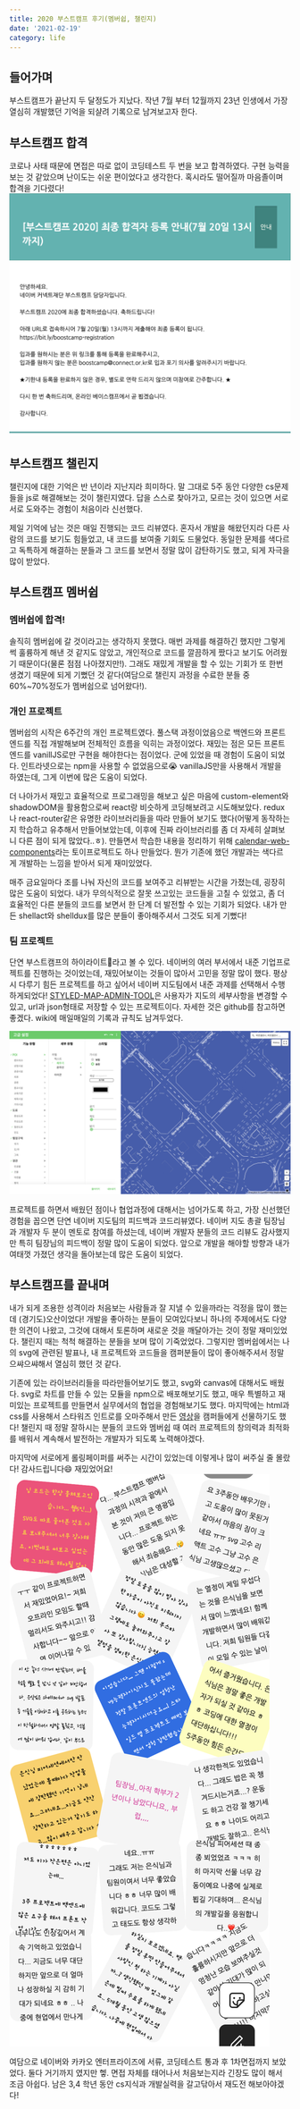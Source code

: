 ```yaml
---
title: 2020 부스트캠프 후기(멤버쉽, 챌린지)
date: '2021-02-19'
category: life
---
```


## 들어가며

부스트캠프가 끝난지 두 달정도가 지났다. 작년 7월 부터 12월까지 23년 인생에서 가장 열심히 개발했던 기억을 되샬려 기록으로 남겨보고자 한다.

## 부스트캠프 합격

코로나 사태 때문에 면접은 따로 없이 코딩테스트 두 번을 보고 합격하였다. 구현 능력을 보는 것 같았으며 난이도는 쉬운 편이었다고 생각한다. 혹시라도 떨어질까 마음졸이며 합격을 기다렸다!
![pass](https://raw.githubusercontent.com/qkrdmstlr3/devlog/main/posts/contents/life/images/pass.png)

## 부스트캠프 챌린지

챌린지에 대한 기억은 반 년이라 지난지라 희미하다. 말 그대로 5주 동안 다양한 cs문제들을 js로 해결해보는 것이 챌린지였다. 답을 스스로 찾아가고, 모르는 것이 있으면 서로서로 도와주는 경험이 처음이라 신선했다.

제일 기억에 남는 것은 매일 진행되는 코드 리뷰였다. 혼자서 개발을 해왔던지라 다른 사람의 코드를 보기도 힘들었고, 내 코드를 보여줄 기회도 드물었다. 동일한 문제를 색다르고 독특하게 해결하는 분들과 그 코드를 보면서 정말 많이 감탄하기도 했고, 되게 자극을 많이 받았다.

## 부스트캠프 멤버쉽

### 멤버쉽에 합격!

솔직히 멤버쉽에 갈 것이라고는 생각하지 못했다. 매번 과제를 해결하긴 했지만 그렇게 썩 훌륭하게 해낸 것 같지도 않았고, 개인적으로 코드를 깔끔하게 짰다고 보기도 어려웠기 때문이다(물론 점점 나아졌지만!). 그래도 재밌게 개발을 할 수 있는 기회가 또 한번 생겼기 때문에 되게 기뻤던 것 같다(여담으로 챌린지 과정을 수료한 분들 중 60%~70%정도가 멤버쉽으로 넘어왔다!).

### 개인 프로젝트

멤버쉽의 시작은 6주간의 개인 프로젝트였다. 풀스택 과정이었음으로 백엔드와 프론트엔드를 직접 개발해보며 전체적인 흐름을 익히는 과정이었다. 재밌는 점은 모든 프론트엔드를 vanillJS로만 구현을 해야한다는 점이었다. 군에 있었을 때 경험이 도움이 되었다. 인트라넷으로는 npm을 사용할 수 없었음으로😭 vanillaJS만을 사용해서 개발을 하였는데, 그게 이번에 많은 도움이 되었다.

더 나아가서 재밌고 효율적으로 프로그래밍을 해보고 싶은 마음에 custom-element와 shadowDOM을 활용함으로써 react랑 비슷하게 코딩해보려고 시도해보았다. redux나 react-router같은 유명한 라이브러리들을 따라 만들어 보기도 했다(어떻게 동작하는지 학습하고 유추해서 만들어보았는데, 이후에 진짜 라이브러리를 좀 더 자세히 살펴보니 다른 점이 되게 많았다..ㅎ). 만들면서 학습한 내용을 정리하기 위해 [calendar-web-components](https://github.com/qkrdmstlr3/Calendar_web-components)라는 토이프로젝트도 하나 만들었다. 뭔가 기존에 했던 개발과는 색다르게 개발하는 느낌을 받아서 되게 재미있었다.

매주 금요일마다 조를 나눠 자신의 코드를 보여주고 리뷰받는 시간을 가졌는데, 굉장히 많은 도움이 되었다. 내가 무의식적으로 잘못 쓰고있는 코드들을 고칠 수 있었고, 좀 더 효율적인 다른 분들의 코드를 보면서 한 단계 더 발전할 수 있는 기회가 되었다. 내가 만든 shellact와 shelldux를 많은 분들이 좋아해주셔서 그것도 되게 기뻤다!

### 팀 프로젝트

단연 부스트캠프의 하이라이트🌟라고 볼 수 있다. 네이버의 여러 부서에서 내준 기업프로젝트를 진행하는 것이었는데, 재밌어보이는 것들이 많아서 고민을 정말 많이 했다. 평상시 다루기 힘든 프로젝트를 하고 싶어서 네이버 지도팀에서 내준 과제를 선택해서 수행하게되었다! [STYLED-MAP-ADMIN-TOOL](https://github.com/boostcamp-2020/Project08-A-Styled-Map-Admin-Tool)은 사용자가 지도의 세부사항을 변경할 수 있고, url과 json형태로 저장할 수 있는 프로젝트이다. 자세한 것은 github를 참고하면 좋겠다. wiki에 매일매일의 기록과 규칙도 남겨두었다.

![pass](https://raw.githubusercontent.com/qkrdmstlr3/devlog/main/posts/contents/life/images/styled-map-admin-tool.png)

프로젝트를 하면서 배웠던 점이나 협업과정에 대해서는 넘어가도록 하고, 가장 신선했던 경험을 꼽으면 단연 네이버 지도팀의 피드백과 코드리뷰였다. 네이버 지도 총괄 팀장님과 개발자 두 분이 멘토로 참여를 하셨는데, 네이버 개발자 분들의 코드 리뷰도 감사했지만 특히 팀장님의 피드백이 정말 많이 도움이 되었다. 앞으로 개발을 해야할 방향과 내가 여태껏 가졌던 생각을 돌아보는데 많은 도움이 되었다.

## 부스트캠프를 끝내며

내가 되게 조용한 성격이라 처음보는 사람들과 잘 지낼 수 있을까라는 걱정을 많이 했는데 (경기도)오산이었다! 개발을 좋아하는 분들이 모여있다보니 하나의 주제에서도 다양한 의견이 나왔고, 그것에 대해서 토론하며 새로운 것을 깨달아가는 것이 정말 재미있었다. 챌린지 때는 척척 해결하는 분들을 보며 많이 기죽었었다. 그렇지만 멤버쉽에서는 나의 svg에 관련된 발표나, 내 프로젝트와 코드들을 캠퍼분들이 많이 좋아해주셔서 정말 으쌰으쌰해서 열심히 했던 것 같다.

기존에 있는 라이브러리들을 따라만들어보기도 했고, svg와 canvas에 대해서도 배웠다. svg로 차트를 만들 수 있는 모듈을 npm으로 배포해보기도 했고, 매우 특별하고 재미있는 프로젝트를 만들면서 실무에서의 협업을 경험해보기도 했다. 마지막에는 html과 css를 사용해서 스타워즈 인트로를 오마주해서 만든 [영상](https://www.facebook.com/boostcamp.official/videos/424271828755912/)을 캠퍼들에게 선물하기도 했다! 챌린지 때 정말 잘하시는 분들의 코드와 멤버쉽 때 여러 프로젝트의 창의력과 최적화를 배워서 계속해서 발전하는 개발자가 되도록 노력해야겠다.

마지막에 서로에게 롤링페이퍼를 써주는 시간이 있었는데 이렇게나 많이 써주실 줄 몰랐다! 감사드립니다😄 재밌었어요!
![rollingpaper](https://raw.githubusercontent.com/qkrdmstlr3/devlog/main/posts/contents/life/images/rollingpaper.png)

여담으로 네이버와 카카오 엔터프라이즈에 서류, 코딩테스트 통과 후 1차면접까지 보았었다. 둘다 거기까지 였지만 헿. 면접 자체를 태어나서 처음보는지라 긴장도 많이 해서 조금 아쉽다. 남은 3,4 학년 동안 cs지식과 개발실력을 갈고닦아서 재도전 해보아야겠다!
